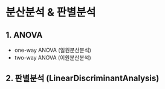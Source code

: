# 분산분석 & 판별분석

## 1. ANOVA
- one-way ANOVA (일원분산분석)
- two-way ANOVA (이원분산분석)

## 2. 판별분석 (LinearDiscriminantAnalysis)

